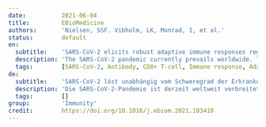```yaml
---
date:          2021-06-04
title:         EBioMedicine
authors:       'Nielsen, SSF. Vibholm, LK, Monrad, I, et al.'
status:        default
en:
  subtitle:    'SARS-CoV-2 elicits robust adaptive immune responses regardless of disease severity'
  description: 'The SARS-CoV-2 pandemic currently prevails worldwide. To understand the immunological signature of SARS-CoV-2 infections and aid the search and evaluation of new treatment modalities and vaccines, comprehensive characterization of adaptive immune responses towards SARS-CoV-2 is needed. We included 203 recovered SARS-CoV-2 infected patients in Denmark between April 3rd and July 9th 2020, at least 14 days after COVID-19 symptom recovery. The participants had experienced a range of disease severities from asymptomatic to severe. We collected plasma, serum and PBMC’s for analysis of SARS-CoV-2 specific antibody response by Meso Scale analysis including other coronavirus strains, ACE2 competition, IgA ELISA, pseudovirus neutralization capacity, and dextramer flow cytometry analysis of CD8+ T cells. The immunological outcomes were compared amongst severity groups within the cohort, and 10 pre-pandemic SARS-CoV-2 negative controls. We report broad serological profiles within the cohort, detecting antibody binding to other human coronaviruses. 202(>99%) participants had SARS-CoV-2 specific antibodies, with SARS-CoV-2 neutralization and spike-ACE2 receptor interaction blocking observed in 193(95%) individuals. A significant positive correlation (r=0.7804) between spike-ACE2 blocking antibody titers and neutralization potency was observed. Further, SARS-CoV-2 specific CD8+ T-cell responses were clear and quantifiable in 95 of 106(90%) HLA-A2+ individuals. The viral surface spike protein was identified as the dominant target for both neutralizing antibodies and CD8+ T-cell responses. Overall, the majority of patients had robust adaptive immune responses, regardless of their disease severity.'
  tags:        [SARS-CoV-2, Antibody, CD8+ T-cell, Immune response, Adaptive, Asymptomatic, Severe, Corona, Virus]
de:
  subtitle:    'SARS-CoV-2 löst unabhängig vom Schweregrad der Erkrankung robuste adaptive Immunreaktionen aus'
  description: 'Die SARS-CoV-2-Pandemie ist derzeit weltweit verbreitet. Um die immunologische Signatur von SARS-CoV-2-Infektionen zu verstehen und die Suche und Bewertung neuer Behandlungsmethoden und Impfstoffe zu unterstützen, ist eine umfassende Charakterisierung der adaptiven Immunantwort auf SARS-CoV-2 erforderlich. Wir haben 203 genesene SARS-CoV-2-infizierte Patienten in Dänemark zwischen dem 3. April und dem 9. Juli 2020, mindestens 14 Tage nach Auftreten der COVID-19-Symptome, untersucht. Die Teilnehmer hatten eine Reihe von Krankheitsschweregraden erlebt, von asymptomatisch bis schwer. Wir sammelten Plasma, Serum und PBMCs zur Analyse der SARS-CoV-2-spezifischen Antikörperreaktion mittels Meso-Scale-Analyse, einschließlich anderer Coronavirus-Stämme, ACE2-Konkurrenz, IgA-ELISA, Pseudovirus-Neutralisierungskapazität und Dextramer-Durchflusszytometrie-Analyse von CD8+ T-Zellen. Die immunologischen Ergebnisse wurden zwischen den Schweregradgruppen innerhalb der Kohorte und 10 präpandemischen SARS-CoV-2-negativen Kontrollen verglichen. Wir berichten über ein breites serologisches Profil innerhalb der Kohorte, das Antikörperbindungen gegen andere humane Coronaviren nachweist. 202 (>99 %) der Teilnehmer wiesen SARS-CoV-2-spezifische Antikörper auf, wobei bei 193 (95 %) Personen eine Neutralisierung von SARS-CoV-2 und eine Blockierung der Spike-ACE2-Rezeptor-Interaktion beobachtet wurde. Es wurde eine signifikante positive Korrelation (r=0,7804) zwischen den Spike-ACE2 blockierenden Antikörpertitern und der Neutralisierungskraft festgestellt. Darüber hinaus waren SARS-CoV-2-spezifische CD8+ T-Zell-Reaktionen bei 95 von 106 (90 %) HLA-A2+ Personen eindeutig und quantifizierbar. Das virale Oberflächen-Spike-Protein wurde als dominantes Ziel sowohl für neutralisierende Antikörper als auch für CD8+ T-Zell-Reaktionen identifiziert. Insgesamt zeigte die Mehrheit der Patienten unabhängig vom Schweregrad der Erkrankung robuste adaptive Immunantworten.' 
  tags:        []
group:         'Immunity'
credit:        https://doi.org/10.1016/j.ebiom.2021.103410
---
```

